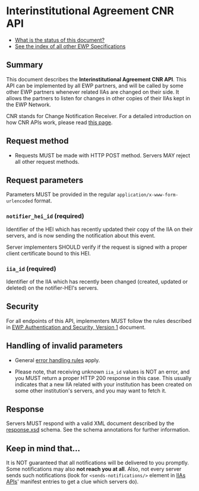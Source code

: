 Interinstitutional Agreement CNR API
====================================

* [What is the status of this document?][statuses]
* [See the index of all other EWP Specifications][develhub]


Summary
-------

This document describes the **Interinstitutional Agreement CNR API**.
This API can be implemented by all EWP partners, and will be called by some
other EWP partners whenever related IIAs are changed on their side. It allows
the partners to listen for changes in other copies of their IIAs kept in the
EWP Network.

CNR stands for Change Notification Receiver. For a detailed introduction on how
CNR APIs work, please read [this page][cnr-intro].


Request method
--------------

 * Requests MUST be made with HTTP POST method. Servers MAY reject all other
   request methods.


Request parameters
------------------

Parameters MUST be provided in the regular `application/x-www-form-urlencoded`
format.


### `notifier_hei_id` (required)

Identifier of the HEI which has recently updated their copy of the IIA on their
servers, and is now sending the notification about this event.

Server implementers SHOULD verify if the request is signed with a proper client
certificate bound to this HEI.


### `iia_id` (required)

Identifier of the IIA which has recently been changed (created, updated or
deleted) on the notifier-HEI's servers.


Security
--------

For all endpoints of this API, implementers MUST follow the rules described in
[EWP Authentication and Security, Version 1][sec-v1] document.


Handling of invalid parameters
------------------------------

 * General [error handling rules][error-handling] apply.

 * Please note, that receiving unknown `iia_id` values is NOT an error, and you
   MUST return a proper HTTP 200 response in this case. This usually indicates
   that a new IIA related with your institution has been created on some other
   institution's servers, and you may want to fetch it.


Response
--------

Servers MUST respond with a valid XML document described by the
[response.xsd](response.xsd) schema. See the schema annotations for further
information.


Keep in mind that...
--------------------

It is NOT guaranteed that all notifications will be delivered to you promptly.
Some notifications may also **not reach you at all**. Also, not every server
sends such notifications (look for `<sends-notifications/>` element in
[IIAs APIs][iias-api]' manifest entries to get a clue which servers do).


[develhub]: http://developers.erasmuswithoutpaper.eu/
[statuses]: https://github.com/erasmus-without-paper/ewp-specs-management#statuses
[registry-spec]: https://github.com/erasmus-without-paper/ewp-specs-api-registry
[discovery-api]: https://github.com/erasmus-without-paper/ewp-specs-api-discovery
[echo]: https://github.com/erasmus-without-paper/ewp-specs-api-echo
[error-handling]: https://github.com/erasmus-without-paper/ewp-specs-architecture#error-handling
[institutions-api]: https://github.com/erasmus-without-paper/ewp-specs-api-institutions
[iias-api]: https://github.com/erasmus-without-paper/ewp-specs-api-iias
[iia-search-api]: https://github.com/erasmus-without-paper/ewp-specs-api-iia-search
[cnr-intro]: https://github.com/erasmus-without-paper/ewp-specs-architecture#cnr
[sec-v1]: https://github.com/erasmus-without-paper/ewp-specs-sec-intro/tree/stable-v1
